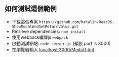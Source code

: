 ## 如何測試這個範例

* 下載這個專案 `https://github.com/hahalin/ReacJS-ShowModalAndGetReturnValue.git`
* Retrieve dependencies: `npm install`
* 使用webpack編譯js `webpack`
* 啟動測試網站: `node server.js` (預設 port is 3000)
* 在瀏覽器輸入 [localhost:3000/Modal.html](http://localhost:3000/Modal.html).

